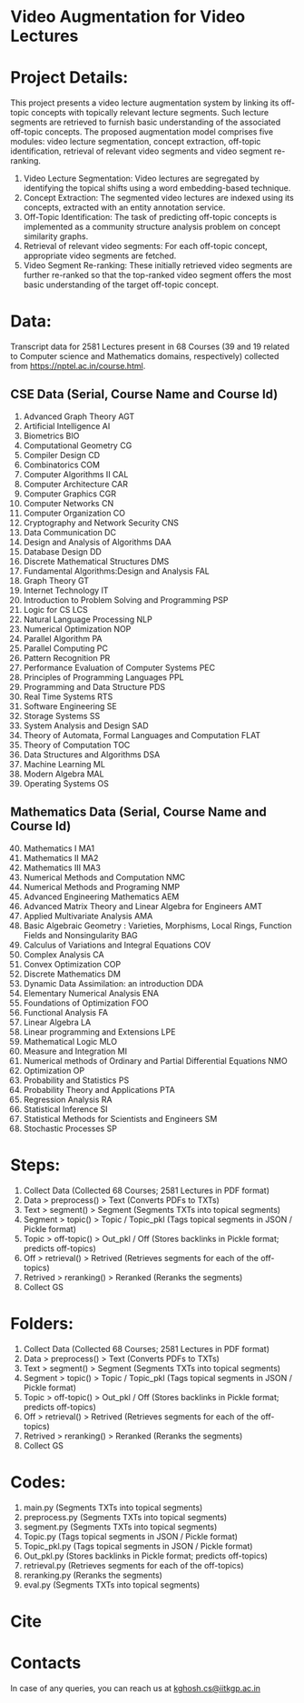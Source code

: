 # Video Augmentation for Video Lectures

# Project Details:
This project presents a video lecture augmentation system by linking its off-topic concepts with topically relevant lecture segments. Such lecture segments are retrieved to furnish basic understanding of the associated off-topic concepts. The proposed augmentation model comprises five modules: video lecture segmentation, concept extraction, off-topic identification, retrieval of relevant video segments and video segment re-ranking.
1. Video Lecture Segmentation: Video lectures are segregated by identifying the topical shifts using a word embedding-based technique.
2. Concept Extraction: The segmented video lectures are indexed using its concepts, extracted with an entity annotation service.
3. Off-Topic Identification: The task of predicting off-topic concepts is implemented as a community structure analysis problem on concept similarity graphs.
4. Retrieval of relevant video segments: For each off-topic concept, appropriate video segments are fetched.
5. Video Segment Re-ranking: These initially retrieved video segments are further re-ranked so that the top-ranked video segment offers the most basic understanding of the target off-topic concept.

# Data:
Transcript data for 2581 Lectures present in 68 Courses (39 and 19 related to Computer science and Mathematics domains, respectively) collected from https://nptel.ac.in/course.html.
## CSE Data (Serial, Course Name and Course Id)
1. Advanced Graph Theory AGT
2. Artificial Intelligence AI
3. Biometrics	BIO
4. Computational Geometry CG
5. Compiler Design CD
6. Combinatorics COM
7. Computer Algorithms II	CAL
8. Computer Architecture	CAR
9. Computer Graphics	CGR
10. Computer Networks	CN
11. Computer Organization	CO
12. Cryptography and Network Security	CNS
13. Data Communication	DC
14. Design and Analysis of Algorithms	DAA
15. Database Design	DD
16. Discrete Mathematical Structures	DMS
17. Fundamental Algorithms:Design and Analysis	FAL
18. Graph Theory	GT
19. Internet Technology	IT
20. Introduction to Problem Solving and Programming	PSP
21. Logic for CS	LCS
22. Natural Language Processing	NLP
23. Numerical Optimization	NOP
24. Parallel Algorithm	PA
25. Parallel Computing	PC
26. Pattern Recognition	PR
27. Performance Evaluation of Computer Systems	PEC
28. Principles of Programming Languages	PPL
29. Programming and Data Structure	PDS
30. Real Time Systems	RTS
31. Software Engineering	SE
32. Storage Systems	SS
33. System Analysis and Design	SAD
34. Theory of Automata, Formal Languages and Computation	FLAT
35. Theory of Computation	TOC
36. Data Structures and Algorithms	DSA
37. Machine Learning	ML
38. Modern Algebra	MAL
39. Operating Systems	OS
## Mathematics Data (Serial, Course Name and Course Id)
40. Mathematics I	MA1
41. Mathematics II	MA2
42. Mathematics III	MA3
43. Numerical Methods and Computation	NMC
44. Numerical Methods and Programing	NMP
45. Advanced Engineering Mathematics	AEM
46. Advanced Matrix Theory and Linear Algebra for Engineers	AMT
47. Applied Multivariate Analysis	AMA
48. Basic Algebraic Geometry : Varieties, Morphisms, Local Rings, Function Fields and Nonsingularity	BAG
49. Calculus of Variations and Integral Equations	COV
50. Complex Analysis	CA
51. Convex Optimization	COP
52. Discrete Mathematics	DM
53. Dynamic Data Assimilation: an introduction	DDA
54. Elementary Numerical Analysis	ENA
55. Foundations of Optimization	FOO
56. Functional Analysis	FA
57. Linear Algebra	LA
58. Linear programming and Extensions	LPE
59. Mathematical Logic	MLO
60. Measure and Integration	MI
61. Numerical methods of Ordinary and Partial Differential Equations	NMO
62. Optimization	OP
63. Probability and Statistics	PS
64. Probability Theory and Applications	PTA
65. Regression Analysis	RA
66. Statistical Inference	SI
67. Statistical Methods for Scientists and Engineers	SM
68. Stochastic Processes	SP

# Steps:
1. Collect Data (Collected 68 Courses; 2581 Lectures in PDF format)
2. Data > preprocess() > Text (Converts PDFs to TXTs)
3. Text > segment() > Segment (Segments TXTs into topical segments)
4. Segment > topic() > Topic / Topic_pkl (Tags topical segments in JSON / Pickle format)
5. Topic > off-topic() > Out_pkl / Off (Stores backlinks in Pickle format; predicts off-topics)
6. Off > retrieval() > Retrived (Retrieves segments for each of the off-topics)
7. Retrived > reranking() > Reranked (Reranks the segments)
8. Collect GS 

# Folders:
1. Collect Data (Collected 68 Courses; 2581 Lectures in PDF format)
2. Data > preprocess() > Text (Converts PDFs to TXTs)
3. Text > segment() > Segment (Segments TXTs into topical segments)
4. Segment > topic() > Topic / Topic_pkl (Tags topical segments in JSON / Pickle format)
5. Topic > off-topic() > Out_pkl / Off (Stores backlinks in Pickle format; predicts off-topics)
6. Off > retrieval() > Retrived (Retrieves segments for each of the off-topics)
7. Retrived > reranking() > Reranked (Reranks the segments)
8. Collect GS 

# Codes:
1. main.py (Segments TXTs into topical segments)
2. preprocess.py (Segments TXTs into topical segments)
3. segment.py (Segments TXTs into topical segments)
4. Topic.py (Tags topical segments in JSON / Pickle format)
5. Topic_pkl.py (Tags topical segments in JSON / Pickle format)
5. Out_pkl.py (Stores backlinks in Pickle format; predicts off-topics)
6. retrieval.py (Retrieves segments for each of the off-topics)
7. reranking.py (Reranks the segments)
8. eval.py (Segments TXTs into topical segments)

# Cite

# Contacts
In case of any queries, you can reach us at kghosh.cs@iitkgp.ac.in
